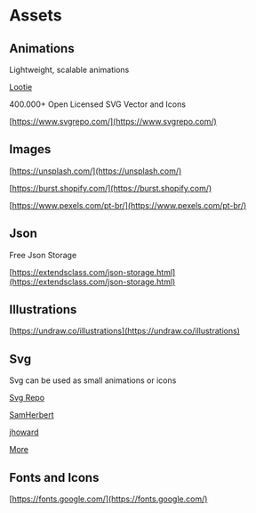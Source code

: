 # Assets

## Animations 

Lightweight, scalable animations 

[Lootie](https://lottiefiles.com/)

400.000+ Open Licensed SVG Vector and Icons

[https://www.svgrepo.com/](https://www.svgrepo.com/)
## Images

[https://unsplash.com/](https://unsplash.com/)

[https://burst.shopify.com/](https://burst.shopify.com/)

[https://www.pexels.com/pt-br/](https://www.pexels.com/pt-br/)

## Json  

Free Json Storage

[https://extendsclass.com/json-storage.html](https://extendsclass.com/json-storage.html)


## Illustrations  

[https://undraw.co/illustrations](https://undraw.co/illustrations)

## Svg

Svg can be used as small animations or icons 

[Svg Repo](https://www.svgrepo.com/)

[SamHerbert](https://github.com/SamHerbert/SVG-Loaders)

[jhoward](https://codepen.io/jhoward/pen/AgEYGj)

[More](https://bashooka.com/coding/resources-for-downloading-free-animated-svg-icons/)

## Fonts and Icons 

[https://fonts.google.com/](https://fonts.google.com/)